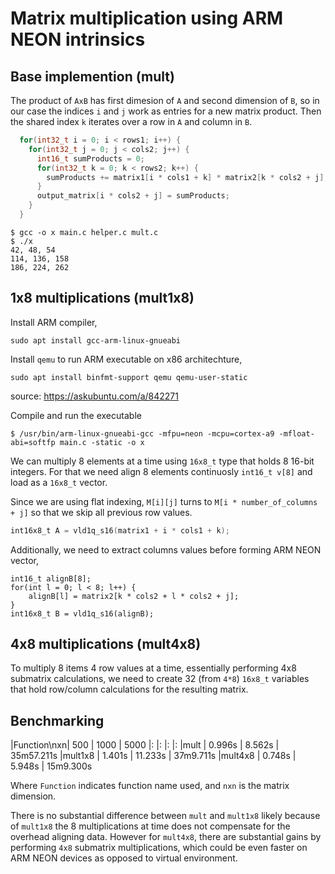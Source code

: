 # Matrix multiplication using ARM NEON intrinsics

## Base implemention (mult)

The product of `AxB` has first dimesion of `A` and second dimension of `B`, so in our case the indices `i` and `j` work as entries for a new matrix product. Then the shared index `k` iterates over a row in `A` and column in `B`.

```c
  for(int32_t i = 0; i < rows1; i++) {
	for(int32_t j = 0; j < cols2; j++) {
	  int16_t sumProducts = 0;
	  for(int32_t k = 0; k < rows2; k++) {
		sumProducts += matrix1[i * cols1 + k] * matrix2[k * cols2 + j];
	  }
	  output_matrix[i * cols2 + j] = sumProducts;
	}
  }
```

```
$ gcc -o x main.c helper.c mult.c
$ ./x
42, 48, 54
114, 136, 158
186, 224, 262
```

## 1x8 multiplications (mult1x8)

Install ARM compiler,

```
sudo apt install gcc-arm-linux-gnueabi
```

Install `qemu` to run ARM executable on x86 architechture,

```
sudo apt install binfmt-support qemu qemu-user-static
```
source: https://askubuntu.com/a/842271

Compile and run the executable

```
$ /usr/bin/arm-linux-gnueabi-gcc -mfpu=neon -mcpu=cortex-a9 -mfloat-abi=softfp main.c -static -o x
```


We can multiply 8 elements at a time using `16x8_t` type that holds 8 16-bit integers. For that we need align 8 elements continuosly `int16_t v[8]` and load as a `16x8_t` vector.

Since we are using flat indexing, `M[i][j]` turns to `M[i * number_of_columns + j]` so that we skip all previous row values.
```c
int16x8_t A = vld1q_s16(matrix1 + i * cols1 + k);
```

Additionally, we need to extract columns values before forming ARM NEON vector,

```
int16_t alignB[8];
for(int l = 0; l < 8; l++) {
	alignB[l] = matrix2[k * cols2 + l * cols2 + j];
}
int16x8_t B = vld1q_s16(alignB);
```

## 4x8 multiplications (mult4x8)

To multiply 8 items 4 row values at a time, essentially performing 4x8 submatrix calculations, we need to create 32 (from `4*8`) `16x8_t` variables that hold row/column calculations for the resulting matrix.

## Benchmarking

|Function\nxn| 500 | 1000 | 5000
|:           |:    |:     |:
|mult        | 0.996s | 8.562s | 35m57.211s
|mult1x8     | 1.401s | 11.233s | 37m9.711s
|mult4x8     | 0.748s | 5.948s | 15m9.300s

Where `Function` indicates function name used, and `nxn` is the matrix dimension.

There is no substantial difference between `mult` and `mult1x8` likely because of `mult1x8` the 8 multiplications at time does not compensate for the overhead aligning data. However for `mult4x8`, there are substantial gains by performing `4x8` submatrix multiplications, which could be even faster on ARM NEON devices as opposed to virtual environment.
